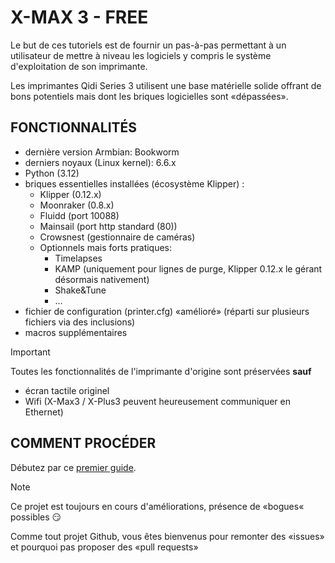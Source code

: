 # X-MAX 3 - FREE

Le but de ces tutoriels est de fournir un pas-à-pas permettant à un utilisateur de mettre à niveau les logiciels y compris le système d'exploitation de son imprimante.

Les imprimantes Qidi Series 3 utilisent une base matérielle solide offrant de bons potentiels mais dont les briques logicielles sont «dépassées».

## FONCTIONNALITÉS

- dernière version Armbian: Bookworm
- derniers noyaux (Linux kernel): 6.6.x
- Python (3.12)
- briques essentielles installées (écosystème Klipper) :
  - Klipper (0.12.x)
  - Moonraker (0.8.x)
  - Fluidd (port 10088)
  - Mainsail (port http standard (80))
  - Crowsnest (gestionnaire de caméras)
  - Optionnels mais forts pratiques:
    - Timelapses
    - KAMP (uniquement pour lignes de purge, Klipper 0.12.x le gérant désormais nativement)
    - Shake&Tune
    - …
- fichier de configuration (printer.cfg) «amélioré» (réparti sur plusieurs fichiers via des inclusions)
- macros supplémentaires

> [!IMPORTANT]
>
> Toutes les fonctionnalités de l'imprimante d'origine sont préservées **sauf**
> - écran tactile originel
> - Wifi (X-Max3 / X-Plus3 peuvent heureusement communiquer en Ethernet)

## COMMENT PROCÉDER

Débutez par ce [premier guide](./Mise-a-jour/installation-OS.md).

> [!NOTE]
> Ce projet est toujours en cours d'améliorations, présence de «bogues« possibles 😏
> 
> Comme tout projet Github, vous êtes bienvenus pour remonter des «issues» et pourquoi pas proposer des «pull requests»
> 


